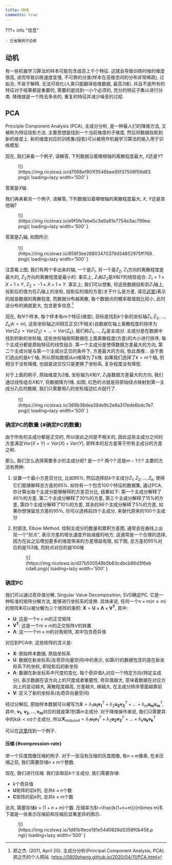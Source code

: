 ```yaml
---
title: 降维
comments: true
---
```


???+ info "信息"

    - 已省略例子边框

## 动机

有一些机器学习算法的样本可能包含成百上千个特征. 这就会导致训练时候的维度很高, 进而导致训练速度变慢, 不可靠的分类(样本在高维空间的分布非常稀疏), 过拟合, 不易于解释, 无法可视化(人类只能翻译低维数据, 最高$3$维). 并且不是所有的特征对于结果都是重要的, 需要的是找到一小个必须的, 充分的特征子集以进行分类. 降维就是一个除去多余的, 重复的特征并减少噪音的过程.

## PCA

Principle Component Analysis (PCA), 主成分分析, 是一种最人们的降维方法, 又被称为特征投影方法. 主要思想是找到一个当前维度的子维度, 然后将数据投影到新的维度上. 新的维度对应的训练集(投影)可以被用作机器学习算法的输入用于训练模型.  

现在, 我们来看一个例子, 请解答, 下列数据沿着哪根轴的离散程度最大, $X$还是$Y$?

<figure markdown='1'>
![](https://img.ricolxwz.io/d7068ef901f3546bee95f37508f59d83.png){ loading=lazy width='500' }
</figure>

答案是$X$轴. 

我们再来看另一个例子, 请解答, 下列数据沿着哪根轴的离散程度最大, $X$, $Y$还是其他轴?

<figure markdown='1'>
![](https://img.ricolxwz.io/e9f5fe7ebe5c3a9a81e7754e3ac799ee.png){ loading=lazy width='500' }
</figure>

答案是$Z_1$轴, 如图所示.

<figure markdown='1'>
![](https://img.ricolxwz.io/858f3ee26803470379d34852975ff769.png){ loading=lazy width='500' }
</figure>

注意看上图, 我们有两个多出来的轴, 一个是$Z_1$, 另一个是$Z_2$, $Z_1$方向的离散程度是最大的, $Z_2$方向的离散程度是最小的. 事实上, $Z_1$和$Z_2$是$X$和$Y$的线性组合: $Z_1=1\times X+1\times Y$, $Z_2=-1\times X+1\times Y$. 事实上, 我们可以想象, 将这些数据投影到$Z_1$轴上, 投影后的值为在$Z_1$轴上的坐标, 投影后的值的方差(关于什么是方差, 请见[这里](/algorithm/linear-regression/#偏差和方差))表示的就是数据的离散程度, 而数据分布越离散, 每个数据点的概率取值就比较小, 此时该分布的熵就更大, 包含更多信息.[^1]

现在, 有$N$个样本, 每个样本有$m$个特征(维度), 目标是找到$k$个新的坐标轴$Z_1, Z_2, ..., Z_k(k<m)$, 这些坐标轴之间相互正交(不相关)且数据在轴上离散程度的排序为$Var(Z_1)>Var(Z_2)>...>Var(Z_k)$, 我们称$Z_1, ..., Z_k$是主成分. 主成分是在数据中找到的新的坐标轴, 这些坐标轴按照数据在上面离散程度(方差)的大小进行排序, 每个主成分都是原始特征的线性组合. 第一个主成分是使得数据方差最大的方向, 第二个主成分是与第一个主成分正交的条件下, 方差最大的方向, 依此类推... 由于我们选出的是$k$个轴, 所以原始数据从$m$维降为了$k$维. 如果我们选择了$k=m$个轴, 则相当于没有降维, 也就是说仅仅只是更换了坐标系, 复杂程度没有降低.

对于上面的例子, 原始维度为$2$维, 坐标轴为$X$和$Y$, $Z_1$是数据方差最大的方向, 我们通过线性组合$X$和$Y$, 将数据降为$1$维. 如图, 红色的点就是将原始绿点映射到第一主成分$Z_1$后的数据, 我们只需要用$Z_1$的坐标描述红点就行了.

<figure markdown='1'>
![](https://img.ricolxwz.io/369b36dea39de9c2e6a317ede6bdc7e7.png){ loading=lazy width='500' }
</figure>

### 确定PC的数量 {#确定PC的数量}

由于所有的主成分都是正交的, 所以彼此之间是不相关的, 因此这些主成分之间的方差满足$Var(X+Y)=Var(X)+Var(Y)$, 即样本的总方差等于所有主成分的方差之和.

那么, 我们怎么选择需要多少的主成分呢? 是一个? 两个? 还是$m-1$个? 主要的方法有两种:

1. 设置一个最小方差百分比, 比如$95\%$, 然后选择前$k$个主成分$Z_1, Z_2, ..., Z_k$, 使得它们能够解释总方差的$95\%$. 如你有一个包含$100$个特征的数据集, 通过PCA, 你计算出每个主成分能够解释的方差百分比, 结果如下: 第一个主成分解释了$40\%$的方差, 第二个主成分解释了$30\%$的方差, 第三个主成分解释了$15\%$的方差, 第四个主成分解释了$10\%$的方差, 其余的$96$个主成分解释了$5\%$的方差, 如果你想保留总方差的$95\%$, 你可以选择前四个主成分, 来替代原来的$100$个主成分
2. 肘部法, Elbow Method. 绘制主成分的数量和累积方差图, 通常会在曲线上出现一个"肘点", 表示方差的增长速度开始减缓的地方, 这通常是一个合理的选择, 因为在此之后增加更多的维度带来的方差增益有限, 如下图, 总方差的$95\%$对应的是$153$维, 而肘点对应的是$100$维

    <figure markdown='1'>
    ![](https://img.ricolxwz.io/d27b500548b5b83cdbcb86d3f6ebcda6.png){ loading=lazy width='500' }
    </figure>

### 确定PC

我们可以通过奇异值分解, Singular Value Decomposition, SVD确定PC. 它是一种标准的矩阵分解方法, 能够进行坐标系的变换. 具体来说, 任何一个$n\times m(n\geq m)$的矩阵$\bm{X}$可以被分解为三个矩阵的乘积: $\bm{X}=\bm{U}\times \bm{\Lambda} \times \bm{V^T}$, 其中:

- $\bm{U}$: 这是一个$n\times m$的正交矩阵
- $\bm{V^T}$: 这是一个$m\times m$的正交矩阵$V$的转置
- $\bm{\Lambda}$: 这一一个$m\times m$的对角矩阵, 其中包含奇异值

对应到PCA中, 这些矩阵的含义是:

- $\bm{X}$: 原始样本数据, 原始坐标系
- $\bm{U}$: 数据在新坐标系(左奇异向量空间)中的表示, 如第$i$行的数据包含的是在新坐标系下的坐标, 即投影后的新坐标
- $\bm{\Lambda}$: 数据在新坐标系中尺度的变化. 每个奇异值$\lambda_i$对应一个特定方向(特定主成分), 表示数据在该方向上的尺度或者重要性, 奇异值越大, 意味着数据在对应方向上的变动越大, 离散程度越高, 方差越大, 熵越大, 在主成分排序里面越靠前
- $\bm{V}$: 定义了新的坐标系(右奇异向量空间)

经过分解后, 原始样本数据可以被写为$\bm{X}=\lambda_1\bm{u_1}\bm{v_1}^T+\lambda_2\bm{u_2}\bm{v_2}^T+...+\lambda_m\bm{u_m}\bm{v_m}^T$, 其中, $\bm{v_1}$, $\bm{v_2}, ..., \bm{v_m}$对应的就是第$1$到第$m$主成分. 对于降维操作来说, 我们只需要其中的$k(k<m)$个主成分, 所以$\bm{X}_{reduced}=\lambda_1\bm{u_1}\bm{v_1}^T+\lambda_2\bm{u_2}\bm{v_2}^T+...+\lambda_k\bm{u_k}\bm{v_k}^T$ 

可以在[这里](https://img.ricolxwz.io/a2a0de53ba8ad8088723f59d956c980c.png)找到一个例子.

#### 压缩 {#compression-rate}

举一个灰度图像压缩的例子. 对于一张没有压缩的灰度图像, 有$n\times m$像素, 在未压缩之前, 我们需要存储$n\times m$个整数. 

现在, 我们进行压缩. 我们会取前$k$个主成分, 我们需要存储:

- $k$个奇异值
- $\bm{U}$矩阵的前$k$列, 总共$k\times n$个数
- $\bm{C}$矩阵的前$k$列, 总共$k\times m$个数

总共, 需要存储$k\times (1+n+m)$个数. 压缩率为$r=\frac{k(1+n+m)}{n\times m}$. 下面是一张表示压缩前和压缩后显著差异的图示.

<figure markdown='1'>
![](https://img.ricolxwz.io/1d81b1fece181e54d0828d3358f0b458.png){ loading=lazy width='500' }
</figure>

[^1]: 郑之杰. (2011, April 20). 主成分分析(Principal Component Analysis, PCA). 郑之杰的个人网站. https://0809zheng.github.io/2020/04/11/PCA.html